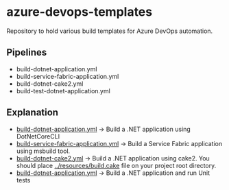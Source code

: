 # azure-devops-templates
Repository to hold various build templates for Azure DevOps automation.


## Pipelines
- build-dotnet-application.yml
- build-service-fabric-application.yml
- build-dotnet-cake2.yml
- build-test-dotnet-application.yml


## Explanation
- [build-dotnet-application.yml](https://github.com/geralexgr/azure-devops-templates/blob/main/build-dotnet-application.yml) -> Build a .NET application using DotNetCoreCLI
- [build-service-fabric-application.yml](https://github.com/geralexgr/azure-devops-templates/blob/main/build-service-fabric-application.yml) -> Build a Service Fabric application using msbuild tool.
- [build-dotnet-cake2.yml](https://github.com/geralexgr/azure-devops-templates/blob/main/build-dotnet-cake2.yml) -> Build a .NET application using cake2. You should place [../resources/build.cake](https://github.com/geralexgr/azure-devops-templates/blob/main/resources/build.cake) file on your project root directory.
- [build-dotnet-application.yml](https://github.com/geralexgr/azure-devops-templates/blob/main/build-test-dotnet-application.yml) -> Build a .NET application and run Unit tests




